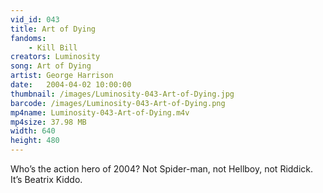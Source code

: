 ```yaml
---
vid_id: 043
title: Art of Dying
fandoms:
    - Kill Bill
creators: Luminosity
song: Art of Dying
artist: George Harrison
date:   2004-04-02 10:00:00
thumbnail: /images/Luminosity-043-Art-of-Dying.jpg
barcode: /images/Luminosity-043-Art-of-Dying.png
mp4name: Luminosity-043-Art-of-Dying.m4v
mp4size: 37.98 MB
width: 640
height: 480
---
```


Who’s the action hero of 2004? Not Spider-man, not Hellboy, not Riddick. It’s Beatrix Kiddo.
